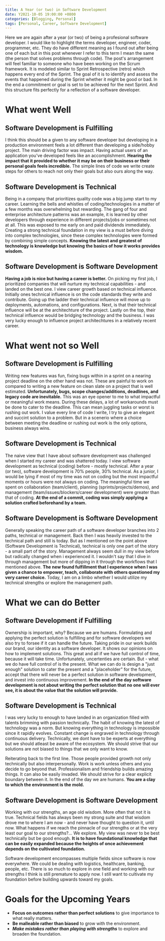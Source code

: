 ```yaml
---
title: A Year (or two) in Software Development
date: Y2021-10-05 19:00:00 +0800
categories: [Blogging, Personal]
tags: [Personal, Career, Software Development]
---
```


Here we are again after a year (or two) of being a profesional software developer. I would like to highlight the terms developer, engineer, coder, programmer, etc. They do have different meaning as I found out after being one of each but in this post whenever I refer to this term I mean the same (the person that solves problems through code). The post's arrangement will feel familiar to someone who have been working on the Scrum framework. It is modeled similar to Sprint Retrospective (retro) which happens every end of the Sprint. The goal of it is to identify and assess the events that happened during the Sprint whether it might be good or bad. In the end a commitment or goal is set to be achieved for the next Sprint. And this structure fits perfectly for a reflection of a software developer.

# What went Well
## Software Development is Fulfilling
I think this should be a given to any software developer but developing in a production environment feels a lot different than developing a side/hobby project. The main driving factor was impact. Having actual users of an application you've developed feels like an accomplishment. __Hearing the impact that it provided to whether it may be on their business or their personal goals feels incredible.__ The simple lines of code we write create steps for others to reach not only their goals but also ours along the way.

## Software Development is Technical
Being in a company that prioritizes quality code was a big jump start to my career. Learning the bells and whistles of coding/technologies in a matter of a few months was overwhelming but rewarding. The gang of four and enterprise architecture patterns was an example, it is learned by other developers through experience in different projects/jobs or sometimes not at all. This was exposed to me early on and paid dividends immediately. Creating a strong technical foundation in my view is a must before diving into complex technologies, since these complex technologies were formed by combining simple concepts. __Knowing the latest and greatest of technology is knowledge but knowing the basics of how it works provides wisdom.__

## Software Development is Software Development
__Having a job is nice but having a career is better.__ On picking my first job, I prioritized companies that will nurture my technical capabilities - and landed on the best one. I view career growth based on technical influence. Initially ones technical influence is on the code standards they write and contribute. Going up the ladder their technical influence will move up to deployments, automations, and configurations. Next, is that their technical influence will be at the architechture of the project. Lastly on the top, their technical influence would be bridging technology and the business. I was very lucky enough to influence project architechtures in a relatively recent career.

# What went not so Well
## Software Development is Fulfilling
Writing new features was fun, fixing bugs within in a sprint on a nearing project deadline on the other hand was not. These are painful to work on compared to writing a new feature on clean slate on a project that is well estimated. __Unfortunately, bugs, scope changes/additions, deadlines, and legacy code are inevitable.__ This was an eye opener to me to what impactful or meaningful work means. During these delays, a lot of workarounds must be done to cater to the deadline. This can mean juggling tasks or worst is rushing out work. I value every line of code I write, I try to give an elegant and succint solution to a problem. But in a scenerio where a choice between meeting the deadline or rushing out work is the only options, business always wins.

## Software Development is Technical
The naive view that I have about software development was challenged when I started my career and was shattered today. I view software development as technical (coding) before - mostly technical. After a year (or two), software development is 70% people, 30% technical. As a junior, I would be lying if most of my time was not on coding but the most impactful moments or hours were not always on coding. The meaningful time we spent on collaboration (team/client), planning (sprints/projects/demos), and management (team/issues/blockers/career development) were greater than that of coding. __At the end of a commit, coding was simply applying a solution crafted beforehand by a team.__

## Software Development is Software Development
Generally speaking the career path of a software developer branches into 2 paths, technical or management. Back then I was heavily invested to the technical path and still is today. But as I mentioned on the point above (Software Development is Technical), technical is only one part of the story - a small part of the story. Management always seem dull in my view before but radically changed when i experienced it. I wouldn't say that I dive in through management but more of dipping in it through the workflows that I mentioned above. __The new found fulfillment that I experience when I was given a chance to empower, teach, collaborate with others questioned my very career choice.__ Today, I am on a limbo whether I would utilize my technical strengths or explore the management path.

# What we can do Better
## Software Development if Fulfilling
Ownership is important, why? Because we are humans. Formulating and applying the perfect solution is fulfilling and for software developers we also try to forsee if it can handle the future. Taking pride in our work builds our brand, our identity as a software developer. It shows our opinions on how to implement solutions. This great and all if we have full control of time, because it will take time. Unfortunately, uncertenties are certain. But - what we do have full control of is the present. What we can do is design a "just enough" solution to cater the present and a "placeholder" for the future, accept that there will never be a perfect solution in software development, and invest into continuous improvement. __In the end of the day software development is not about writing the perfect solution that no one will ever see, it is about the value that the solution will provide.__

## Software Development is Technical
I was very lucky to enough to have landed in an organization filled with talents brimming with passion technically. The habit of knowing the latest of technology was a norm. But knowing everything in technology is impossible since it rapidly evolves. Constant change is engraved in technology through continuous delivery. Technically, we dont have to be experts at everything but we should atleast be aware of the ecosystem. We should strive that our solutions are not biased to things that we only want to know.

Reiterating back to the first line. Those people provided growth not only technically but also interpersonally. Work is work unless others and you decide to go beyond that. Professionalism and friendship builds amazing things. It can also be easily invaded. We should strive for a clear explicit boundary between it. In the end of the day we are humans. __You are a clay to which the environment is the mold.__

## Software Development is Software Development
Working with our strengths, an age old wisdom. More often that not it is true. Technical fields has always been my strong suite and that wisdom drove me to where I am now - and never have thought to question it, until now. What happens if we reach the pinnacle of our strengths or at the very least our goal to our strengths?... We explore. My view was never to be best technically but be good enough. __It is to have foundational knowledge that can be easily expanded because the heights of once achievement depends on the cultivated foundation.__

Software development encompasses multiple fields since software is now everywhere. We could be dealing with logistics, healthcare, banking, people, etc. There is so much to explore in one field and working with our strengths I think is still premature to apply now. I still want to cultivate my foundation before building upwards toward my goals.

# Goals for the Upcoming Years
- __Focus on outcomes rather than perfect solutions__ to give importance to what really matters.
- __Be malleable rather than biased__ to grow with the environment.
- ___Make mistakes rather than playing with strengths___ to explore and broaden the foundation.